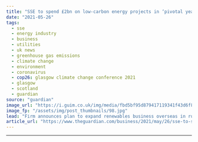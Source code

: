 ```yaml
---
title: "SSE to spend £2bn on low-carbon energy projects in ‘pivotal year’"
date: "2021-05-26"
tags: 
  - sse
  - energy industry
  - business
  - utilities
  - uk news
  - greenhouse gas emissions
  - climate change
  - environment
  - coronavirus
  - cop26: glasgow climate change conference 2021
  - glasgow
  - scotland
  - guardian
source: "guardian"
image_url: "https://i.guim.co.uk/img/media/fbd5bf95d879417119341f43d6f826570b0ab7c7/72_10_1773_1064/master/1773.jpg?width=460&quality=85&auto=format&fit=max&s=954ed9d93def4c004914847c512abb15"
image_fp: "/assets/img/post_thumbnails/98.jpg"
lead: "Firm announces plan to expand renewables business overseas in run-up to Glasgow hosting Cop26SSE has promised to spend about £2bn on low-carbon energy projects over the next year and expand its renewable energy business overseas.As the UK prepares to..."
article_url: "https://www.theguardian.com/business/2021/may/26/sse-to-spend-2bn-on-low-carbon-energy-projects-in-pivotal-year"
---
```


---
